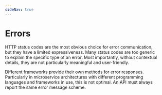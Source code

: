 ```yaml
---
sideNav: true
---
```


# Errors

HTTP status codes are the most obvious choice for error communication, but they have a limited expressiveness.
Many status codes are too generic to explain the specific type of an error.
Most importantly, without contextual details, they are not particularly meaningful and user-friendly.

Different frameworks provide their own methods for error responses.
Particularly in microservice architectures with different programming languages and frameworks in use, this is not optimal.
An API must always report the same error message scheme.
